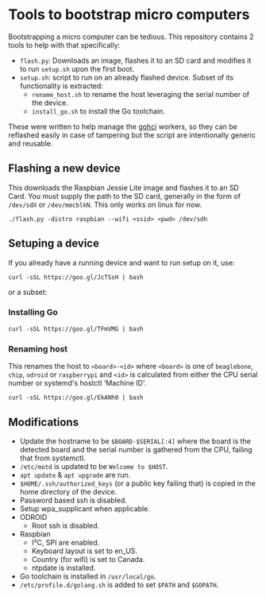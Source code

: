 # Tools to bootstrap micro computers

Bootstrapping a micro computer can be tedious. This repository contains 2
tools to help with that specifically:

- `flash.py`: Downloads an image, flashes it to an SD card and modifies it to
  run `setup.sh` upon the first boot.
- `setup.sh`: script to run on an already flashed device. Subset of its
  functionality is extracted:
  - `rename_host.sh` to rename the host leveraging the serial number of the
    device.
  - `install_go.sh` to install the Go toolchain.

These were written to help manage the [gohci](https://github.com/periph/gohci)
workers, so they can be reflashed easily in case of tampering but the script are
intentionally generic and reusable.



## Flashing a new device

This downloads the Raspbian Jessie Lite image and flashes it to an SD Card.  You
must supply the path to the SD card, generally in the form of `/dev/sdX` or
`/dev/mmcblkN`. This only works on linux for now.

```
./flash.py -distro raspbian --wifi <ssid> <pwd> /dev/sdh
```

## Setuping a device

If you already have a running device and want to run setup on it, use:
```
curl -sSL https://goo.gl/JcTSsH | bash
```

or a subset:

### Installing Go

```
curl -sSL https://goo.gl/TFmVMG | bash
```

### Renaming host

This renames the host to `<board>-<id>` where `<board>` is one of `beaglebone`,
`chip`, `odroid` or `raspberrypi` and `<id>` is calculated from either the CPU
serial number or systemd's hostctl 'Machine ID'.

```
curl -sSL https://goo.gl/EkANh0 | bash
```


## Modifications

- Update the hostname to be `$BOARD-$SERIAL[:4]` where the board is the detected
  board and the serial number is gathered from the CPU, failing that from
  systemctl.
- `/etc/motd` is updated to be `Welcome to $HOST`.
- `apt update` & `apt upgrade` are run.
- `$HOME/.ssh/authorized_keys` (or a public key failing that) is copied in the
  home directory of the device.
- Password based ssh is disabled.
- Setup wpa_supplicant when applicable.
- ODROID
  - Root ssh is disabled.
- Raspbian
  - I²C, SPI are enabled.
  - Keyboard layout is set to en_US.
  - Country (for wifi) is set to Canada.
  - ntpdate is installed.
- Go toolchain is installed in `/usr/local/go`.
- `/etc/profile.d/golang.sh` is added to set `$PATH` and `$GOPATH`.
